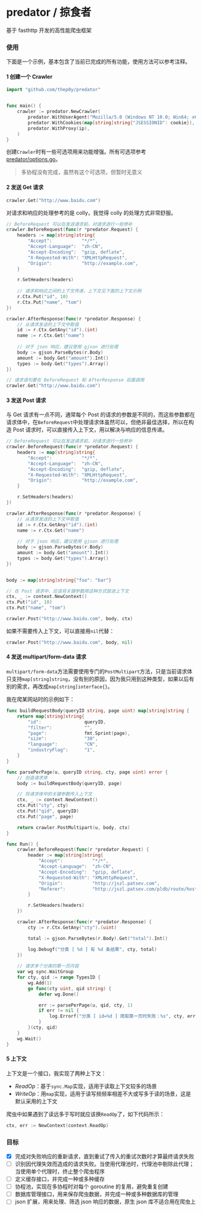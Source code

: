 # predator / 掠食者
基于 fasthttp 开发的高性能爬虫框架

### 使用

下面是一个示例，基本包含了当前已完成的所有功能，使用方法可以参考注释。

#### 1 创建一个 Crawler

```go
import "github.com/thep0y/predator"


func main() {
	crawler := predator.NewCrawler(
		predator.WithUserAgent("Mozilla/5.0 (Windows NT 10.0; Win64; x64; rv:90.0) Gecko/20100101 Firefox/90.0"),
		predator.WithCookies(map[string]string{"JSESSIONID": cookie}),
		predator.WithProxy(ip),
	)
}
```

创建`Crawler`时有一些可选项用来功能增强。所有可选项参考[predator/options.go](https://github.com/thep0y/predator/blob/main/options.go)。

> 多协程没有完成，虽然有这个可选项，但暂时无意义

#### 2 发送 Get 请求

```go
crawler.Get("http://www.baidu.com")
```

对请求和响应的处理参考的是 colly，我觉得 colly 的处理方式非常舒服。

```go
// BeforeRequest 可以在发送请求前，对请求进行一些修补
crawler.BeforeRequest(func(r *predator.Request) {
	headers := map[string]string{
		"Accept":           "*/*",
		"Accept-Language":  "zh-CN",
		"Accept-Encoding":  "gzip, deflate",
		"X-Requested-With": "XMLHttpRequest",
		"Origin":           "http://example.com",
	}

	r.SetHeaders(headers)
  
	// 请求和响应之间的上下文传递，上下文见下面的上下文示例
	r.Ctx.Put("id", 10)
	r.Ctx.Put("name", "tom")
})

crawler.AfterResponse(func(r *predator.Response) {
	// 从请求发送的上下文中取值
	id := r.Ctx.GetAny("id").(int)
	name := r.Ctx.Get("name")
	
	// 对于 json 响应，建议使用 gjson 进行处理
	body := gjson.ParseBytes(r.Body)
	amount := body.Get("amount").Int()
	types := body.Get("types").Array()
})

// 请求语句要在 BeforeRequest 和 AfterResponse 后面调用
crawler.Get("http://www.baidu.com")
```

#### 3 发送 Post 请求

与 Get 请求有一点不同，通常每个 Post 的请求的参数是不同的，而这些参数都在请求体中，在`BeforeRequest`中处理请求体虽然可以，但绝非最佳选择，所以在构造 Post 请求时，可以直接传入上下文，用以解决与响应的信息传递。

```go
// BeforeRequest 可以在发送请求前，对请求进行一些修补
crawler.BeforeRequest(func(r *predator.Request) {
	headers := map[string]string{
		"Accept":           "*/*",
		"Accept-Language":  "zh-CN",
		"Accept-Encoding":  "gzip, deflate",
		"X-Requested-With": "XMLHttpRequest",
		"Origin":           "http://example.com",
	}

	r.SetHeaders(headers)
})

crawler.AfterResponse(func(r *predator.Response) {
	// 从请求发送的上下文中取值
	id := r.Ctx.GetAny("id").(int)
	name := r.Ctx.Get("name")
	
	// 对于 json 响应，建议使用 gjson 进行处理
	body := gjson.ParseBytes(r.Body)
	amount := body.Get("amount").Int()
	types := body.Get("types").Array()
})


body := map[string]string{"foo": "bar"}

// 在 Post 请求中，应该将关键参数用这种方式放进上下文
ctx, _ := context.NewContext()
ctx.Put("id", 10)
ctx.Put("name", "tom")

crawler.Post("http://www.baidu.com", body, ctx)
```

如果不需要传入上下文，可以直接用`nil`代替：

```go
crawler.Post("http://www.baidu.com", body, nil)
```

#### 4 发送 multipart/form-data 请求

`multipart/form-data`方法需要使用专门的`PostMultipart`方法，只是当前请求体只支持`map[string]string`，没有别的原因，因为我只用到这种类型，如果以后有别的需求，再改成`map[string]interface{}`。

我在爬某网站时的示例如下：

```go
func buildRequestBody(queryID string, page uint) map[string]string {
	return map[string]string{
		"id":                queryID,
		"filter":            "",
		"page":              fmt.Sprint(page),
		"size":              "30",
		"language":          "CN",
		"industryFlag":      "1",
	}
}

func parsePerPage(u, queryID string, cty, page uint) error {
	// 创造请求体
	body := buildRequestBody(queryID, page)

    // 将请求体中的关键参数传入上下文
	ctx, _ := context.NewContext()
	ctx.Put("cty", cty)
	ctx.Put("qid", queryID)
	ctx.Put("page", page)

	return crawler.PostMultipart(u, body, ctx)
}

func Run() {
	crawler.BeforeRequest(func(r *predator.Request) {
		header := map[string]string{
			"Accept":           "*/*",
			"Accept-Language":  "zh-CN",
			"Accept-Encoding":  "gzip, deflate",
			"X-Requested-With": "XMLHttpRequest",
			"Origin":           "http://jszl.patsev.com",
			"Referer":          "http://jszl.patsev.com/pldb/route/hostingplatform/search/searchIndex",
		}

		r.SetHeaders(headers)
	})

	crawler.AfterResponse(func(r *predator.Response) {
		cty := r.Ctx.GetAny("cty").(uint)

		total := gjson.ParseBytes(r.Body).Get("total").Int()

		log.Debugf("分类 [ %d ] 有 %d 条结果", cty, total)
	})
	
	// 请求多个分类的第一页内容
	var wg sync.WaitGroup
	for cty, qid := range TypesID {
		wg.Add(1)
		go func(cty uint, qid string) {
			defer wg.Done()

			err := parsePerPage(u, qid, cty, 1)
			if err != nil {
				log.Errorf("分类 [ id=%d ] 爬取第一页时失败：%s", cty, err)
			}
		}(cty, qid)
	}
	wg.Wait()
}
```

#### 5 上下文

上下文是一个接口，我实现了两种上下文：

- *ReadOp*：基于`sync.Map`实现，适用于读取上下文较多的场景
- *WriteOp*：用`map`实现，适用于读写频频率相差不大或写多于读的场景，这是默认采用的上下文

爬虫中如果遇到了读远多于写时就应该换`ReadOp`了，如下代码所示：

```go
ctx, err := NewContext(context.ReadOp)
```

### 目标

- [x] 完成对失败响应的重新请求，直到重试了传入的重试次数时才算最终请求失败
- [ ] 识别因代理失效而造成的请求失败。当使用代理池时，代理池中剔除此代理；当使用单个代理时，终止整个爬虫程序
- [ ] 定义缓存接口，并完成一种或多种缓存
- [ ] 协程池，实现在多协程时对每个 goroutine 的复用，避免重复创建
- [ ] 数据库管理接口，用来保存爬虫数据，并完成一种或多种数据库的管理
- [ ] json 扩展，用来处理、筛选 json 响应的数据，原生 json 库不适合用在爬虫上
